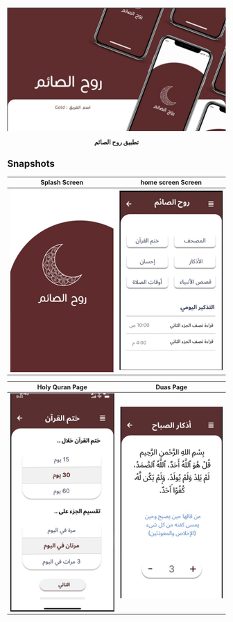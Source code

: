 <p><img src="assets/big.jpeg" /></p>
<p align="center"><b>تطبيق روح الصائم</b></p>



## Snapshots


| Splash Screen | home screen Screen                        |
|------|-------------------------------------------|
|<img src="assets/Intro_page.png" width="400">| <img src="assets/home_page.jpg" width="400"> |


| Holy Quran Page                          | Duas  Page                                |
|------------------------------------------|----------------------------------------------|
| <img src="assets/quran.jpg" width="400"> | <img src="assets/dua.jpg" width="400"> |




